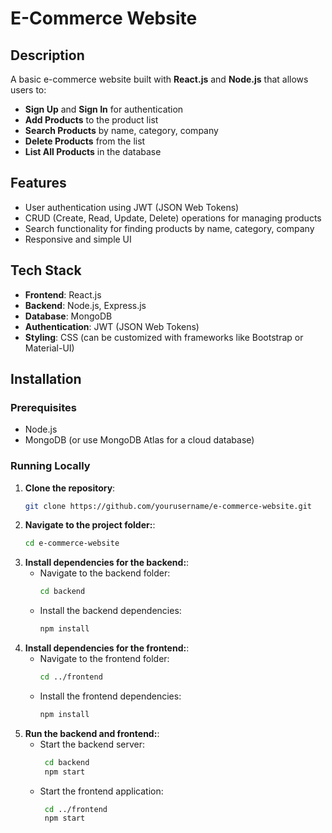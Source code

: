 # E-Commerce Website

## Description

A basic e-commerce website built with **React.js** and **Node.js** that allows users to:

- **Sign Up** and **Sign In** for authentication
- **Add Products** to the product list
- **Search Products** by name, category, company
- **Delete Products** from the list
- **List All Products** in the database

## Features

- User authentication using JWT (JSON Web Tokens)
- CRUD (Create, Read, Update, Delete) operations for managing products
- Search functionality for finding products by name, category, company
- Responsive and simple UI

## Tech Stack

- **Frontend**: React.js
- **Backend**: Node.js, Express.js
- **Database**: MongoDB
- **Authentication**: JWT (JSON Web Tokens)
- **Styling**: CSS (can be customized with frameworks like Bootstrap or Material-UI)

## Installation

### Prerequisites

- Node.js
- MongoDB (or use MongoDB Atlas for a cloud database)

### Running Locally

1. **Clone the repository**:
   ```bash
   git clone https://github.com/yourusername/e-commerce-website.git

2. **Navigate to the project folder:**:
   ```bash
   cd e-commerce-website
   
3. **Install dependencies for the backend:**:
   * Navigate to the backend folder:
      ```bash
      cd backend
   
   * Install the backend dependencies:
      ```bash
      npm install

5. **Install dependencies for the frontend:**:
   * Navigate to the frontend folder:
     ```bash
     cd ../frontend
     
   * Install the frontend dependencies:
     ```bash
     npm install

6. **Run the backend and frontend:**:
   * Start the backend server:
     ```bash
      cd backend
      npm start

   * Start the frontend application:
     ```bash
      cd ../frontend
      npm start

